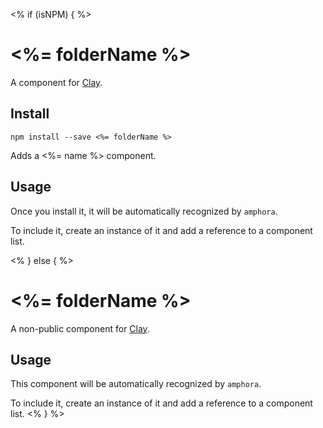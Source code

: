 <% if (isNPM) { %>
# <%= folderName %>
A component for [Clay](https://github.com/nymag/amphora/wiki#clay-is-divided-into-components).

## Install

```
npm install --save <%= folderName %>
```

Adds a <%= name %> component.

## Usage

Once you install it, it will be automatically recognized by `amphora`.

To include it, create an instance of it and add a reference to a component list.

<% } else { %>
# <%= folderName %>

A non-public component for [Clay](https://github.com/nymag/amphora/wiki#clay-is-divided-into-components).

## Usage

This component will be automatically recognized by `amphora`.

To include it, create an instance of it and add a reference to a component list.
<% } %>
